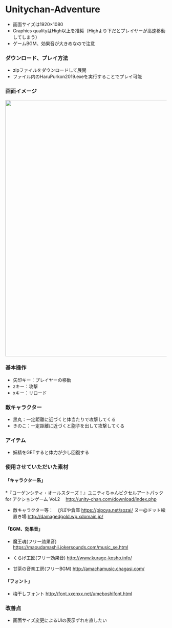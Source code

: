 # Unitychan-Adventure

* 画面サイズは1920×1080
* Graphics qualityはHigh以上を推奨（Highより下だとプレイヤーが高速移動してしまう）
* ゲームBGM、効果音が大きめなので注意

### ダウンロード、プレイ方法
* zipファイルをダウンロードして展開
* ファイル内のHaruPurkon2019.exeを実行することでプレイ可能

### 画面イメージ
<img src="https://user-images.githubusercontent.com/55573165/111335284-9ad94700-86b7-11eb-97bb-656e621c7e5c.png" width="800">

### 基本操作
* 矢印キー：プレイヤーの移動
* zキー：攻撃
* xキー：リロード

### 敵キャラクター
* 黒丸：一定距離に近づくと体当たりで攻撃してくる
* きのこ：一定距離に近づくと胞子を出して攻撃してくる

### アイテム
* 妖精をGETすると体力が少し回復する

### 使用させていただいた素材
#### 「キャラクター系」

*『コーゲンシティ・オールスターズ！』ユニティちゃんピクセルアートパック for アクションゲーム Vol.2　
http://unity-chan.com/download/index.php

* 敵キャラクター等：　ぴぽや倉庫  https://pipoya.net/sozai/
                      ヌー@ドット絵置き場  http://damagedgold.wp.xdomain.jp/
#### 「BGM、効果音」
* 魔王魂(フリー効果音) https://maoudamashii.jokersounds.com/music_se.html

* くらげ工匠(フリー効果音) http://www.kurage-kosho.info/

* 甘茶の音楽工房(フリーBGM) http://amachamusic.chagasi.com/

#### 「フォント」
* 梅干しフォント http://font.xxenxx.net/umeboshifont.html


### 改善点
* 画面サイズ変更によるUIの表示ずれを直したい
